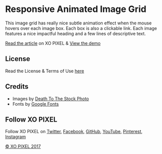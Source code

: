 # Responsive Animated Image Grid
This image grid has really nice subtle animation effect when the mouse hovers over each image box. Each box is also a clickable link. Each image features a nice impactful heading and a few lines of descriptive text.

[Read the article](http://xopixel.com/responsive-animated-image-grid-html5-css3/) on XO PIXEL
& [View the demo](http://xopixel.com/demo/Responsive%20Animated%20Image%20Grid%20/)

## License
Read the License & Terms of Use [here](http://xopixel.com/terms-of-use/)

## Credits
- Images by [Death To The Stock Photo](http://deathtothestockphoto.com/)
- Fonts by [Google Fonts](https://fonts.google.com/)

## Follow XO PIXEL
Follow XO PIXEL on [Twitter](https://twitter.com/xopixell), [Facebook](https://www.facebook.com/xopixell), [GitHub](https://github.com/xopixel), [YouTube](https://www.youtube.com/user/xopixell), [Pinterest](https://www.pinterest.com/xopixel/), [Instagram](https://www.instagram.com/xopixell/)

[© XO PIXEL 2017](http://www.xopixel.com)
